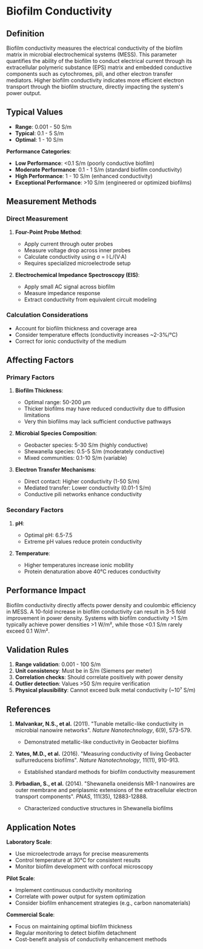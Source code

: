 <!--
Parameter ID: biofilm_conductivity
Category: biological
Generated: 2025-01-16T10:24:00.000Z
-->

# Biofilm Conductivity

## Definition

Biofilm conductivity measures the electrical conductivity of the biofilm matrix
in microbial electrochemical systems (MESS). This parameter quantifies the
ability of the biofilm to conduct electrical current through its extracellular
polymeric substance (EPS) matrix and embedded conductive components such as
cytochromes, pili, and other electron transfer mediators. Higher biofilm
conductivity indicates more efficient electron transport through the biofilm
structure, directly impacting the system's power output.

## Typical Values

- **Range**: 0.001 - 50 S/m
- **Typical**: 0.1 - 5 S/m
- **Optimal**: 1 - 10 S/m

**Performance Categories**:

- **Low Performance**: <0.1 S/m (poorly conductive biofilm)
- **Moderate Performance**: 0.1 - 1 S/m (standard biofilm conductivity)
- **High Performance**: 1 - 10 S/m (enhanced conductivity)
- **Exceptional Performance**: >10 S/m (engineered or optimized biofilms)

## Measurement Methods

### Direct Measurement

1. **Four-Point Probe Method**:
   - Apply current through outer probes
   - Measure voltage drop across inner probes
   - Calculate conductivity using σ = I·L/(V·A)
   - Requires specialized microelectrode setup

2. **Electrochemical Impedance Spectroscopy (EIS)**:
   - Apply small AC signal across biofilm
   - Measure impedance response
   - Extract conductivity from equivalent circuit modeling

### Calculation Considerations

- Account for biofilm thickness and coverage area
- Consider temperature effects (conductivity increases ~2-3%/°C)
- Correct for ionic conductivity of the medium

## Affecting Factors

### Primary Factors

1. **Biofilm Thickness**:
   - Optimal range: 50-200 μm
   - Thicker biofilms may have reduced conductivity due to diffusion limitations
   - Very thin biofilms may lack sufficient conductive pathways

2. **Microbial Species Composition**:
   - Geobacter species: 5-30 S/m (highly conductive)
   - Shewanella species: 0.5-5 S/m (moderately conductive)
   - Mixed communities: 0.1-10 S/m (variable)

3. **Electron Transfer Mechanisms**:
   - Direct contact: Higher conductivity (1-50 S/m)
   - Mediated transfer: Lower conductivity (0.01-1 S/m)
   - Conductive pili networks enhance conductivity

### Secondary Factors

1. **pH**:
   - Optimal pH: 6.5-7.5
   - Extreme pH values reduce protein conductivity

2. **Temperature**:
   - Higher temperatures increase ionic mobility
   - Protein denaturation above 40°C reduces conductivity

## Performance Impact

Biofilm conductivity directly affects power density and coulombic efficiency in
MESS. A 10-fold increase in biofilm conductivity can result in 3-5 fold
improvement in power density. Systems with biofilm conductivity >1 S/m typically
achieve power densities >1 W/m², while those <0.1 S/m rarely exceed 0.1 W/m².

## Validation Rules

1. **Range validation**: 0.001 - 100 S/m
2. **Unit consistency**: Must be in S/m (Siemens per meter)
3. **Correlation checks**: Should correlate positively with power density
4. **Outlier detection**: Values >50 S/m require verification
5. **Physical plausibility**: Cannot exceed bulk metal conductivity (~10⁷ S/m)

## References

1. **Malvankar, N.S., et al.** (2011). "Tunable metallic-like conductivity in
   microbial nanowire networks". _Nature Nanotechnology_, 6(9), 573-579.
   - Demonstrated metallic-like conductivity in Geobacter biofilms

2. **Yates, M.D., et al.** (2016). "Measuring conductivity of living Geobacter
   sulfurreducens biofilms". _Nature Nanotechnology_, 11(11), 910-913.
   - Established standard methods for biofilm conductivity measurement

3. **Pirbadian, S., et al.** (2014). "Shewanella oneidensis MR-1 nanowires are
   outer membrane and periplasmic extensions of the extracellular electron
   transport components". _PNAS_, 111(35), 12883-12888.
   - Characterized conductive structures in Shewanella biofilms

## Application Notes

**Laboratory Scale**:

- Use microelectrode arrays for precise measurements
- Control temperature at 30°C for consistent results
- Monitor biofilm development with confocal microscopy

**Pilot Scale**:

- Implement continuous conductivity monitoring
- Correlate with power output for system optimization
- Consider biofilm enhancement strategies (e.g., carbon nanomaterials)

**Commercial Scale**:

- Focus on maintaining optimal biofilm thickness
- Regular monitoring to detect biofilm detachment
- Cost-benefit analysis of conductivity enhancement methods

